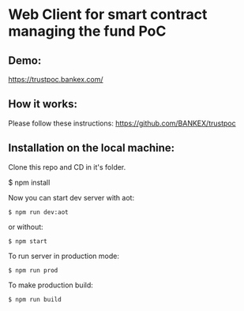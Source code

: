 # Web Client for smart contract managing the fund PoC

## Demo:
https://trustpoc.bankex.com/

## How it works:

Please follow these instructions:
https://github.com/BANKEX/trustpoc

## Installation on the local machine:

Clone this repo and CD in it's folder.

$ npm install

Now you can start dev server with aot:

`$ npm run dev:aot`

or without:

`$ npm start`

To run server in production mode:

`$ npm run prod`

To make production build: 

`$ npm run build`
